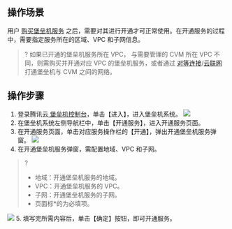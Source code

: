 ## 操作场景
用户 [购买堡垒机服务](https://cloud.tencent.com/document/product/1025/55176) 之后，需要对其进行开通才可正常使用。在开通服务的过程中，需要指定服务所在的区域、VPC 和子网信息。
>? 如果已开通的堡垒机服务所在 VPC， 与需要管理的 CVM 所在 VPC 不同，则需购买并开通对应 VPC 的堡垒机服务，或者通过 [对等连接](https://cloud.tencent.com/document/product/553)/[云联网](https://cloud.tencent.com/document/product/215/53884) 打通堡垒机与 CVM 之间的网络。

## 操作步骤
1.	登录腾讯云[ 堡垒机控制台](https://console.cloud.tencent.com/cds/bh)，单击【进入】，进入堡垒机系统。
![](https://main.qcloudimg.com/raw/efedb78634d9f0e6acceba4e4678ad61.png)
2.	在堡垒机系统左侧导航栏中，单击【开通服务】，进入开通服务页面。
3.	在开通服务页面，单击对应服务操作栏的【开通】，弹出开通堡垒机服务弹窗。
 ![](https://main.qcloudimg.com/raw/0efaa07f7c966077096bfb2eabc81d3c.png)
4.	在开通堡垒机服务弹窗，需配置地域、VPC 和子网。
>?
>- 地域：开通堡垒机服务的地域。
>- VPC：开通堡垒机服务的 VPC。
>- 子网：开通堡垒机服务的子网。
>- 页面标*的为必填项。
>
![](https://main.qcloudimg.com/raw/fb589e1c5dc180aa0f1e3cf8c62afd8c.png)
5.	填写完所需内容后，单击【确定】按钮，即可开通服务。
